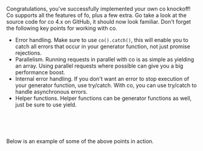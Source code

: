 Congratulations, you've successfully implemented your own co knockoff!
Co supports all the features of fo, plus a few extra. Go take a look at
the source code for co 4.x on GitHub, it should now look familiar. Don't
forget the following key points for working with co.

* Error handling. Make sure to use `co().catch()`, this will enable you to
catch all errors that occur in your generator function, not just promise
rejections.
* Parallelism. Running requests in parallel with co is as simple as yielding
an array. Using parallel requests where possible can give you a big performance
boost.
* Internal error handling. If you don't want an error to stop execution of your
generator function, use try/catch. With co, you can use try/catch to handle
asynchronous errors.
* Helper functions. Helper functions can be generator functions as well, just
be sure to use yield.

<br><br><br>

Below is an example of some of the above points in action.
